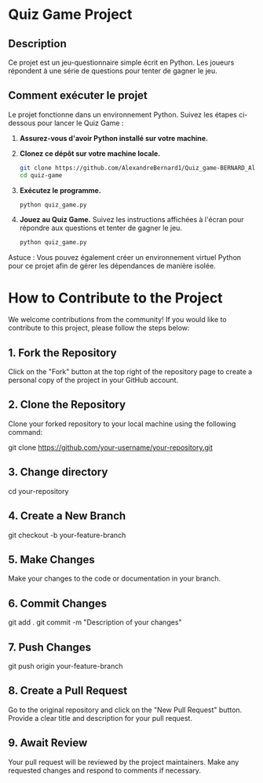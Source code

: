 # Quiz Game Project

## Description
Ce projet est un jeu-questionnaire simple écrit en Python. Les joueurs répondent à une série de questions pour tenter de gagner le jeu.

## Comment exécuter le projet
Le projet fonctionne dans un environnement Python. Suivez les étapes ci-dessous pour lancer le Quiz Game :

1. **Assurez-vous d'avoir Python installé sur votre machine.**
   
2. **Clonez ce dépôt sur votre machine locale.**
   ```bash
   git clone https://github.com/AlexandreBernard1/Quiz_game-BERNARD_Alexandre-CDOF1.git
   cd quiz-game

3. **Exécutez le programme.**
   ```bash
   python quiz_game.py


3. **Jouez au Quiz Game.**
Suivez les instructions affichées à l'écran pour répondre aux questions et tenter de gagner le jeu.
   ```bash
   python quiz_game.py


Astuce : Vous pouvez également créer un environnement virtuel Python pour ce projet afin de gérer les dépendances de manière isolée.


# How to Contribute to the Project

We welcome contributions from the community! If you would like to contribute to this project, please follow the steps below:

## 1. Fork the Repository

Click on the "Fork" button at the top right of the repository page to create a personal copy of the project in your GitHub account.

## 2. Clone the Repository

Clone your forked repository to your local machine using the following command:

   git clone https://github.com/your-username/your-repository.git

## 3. Change directory
   cd your-repository

## 4. Create a New Branch
   git checkout -b your-feature-branch

## 5. Make Changes
Make your changes to the code or documentation in your branch.

## 6. Commit Changes
   git add .
   git commit -m "Description of your changes"

## 7. Push Changes
   git push origin your-feature-branch

## 8. Create a Pull Request
Go to the original repository and click on the "New Pull Request" button. Provide a clear title and description for your pull request.

## 9. Await Review
Your pull request will be reviewed by the project maintainers. Make any requested changes and respond to comments if necessary.